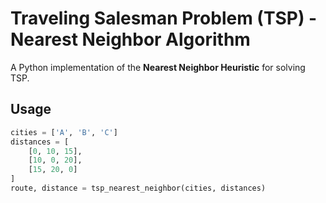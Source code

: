# Traveling Salesman Problem (TSP) - Nearest Neighbor Algorithm

A Python implementation of the **Nearest Neighbor Heuristic** for solving TSP.

## Usage
```python
cities = ['A', 'B', 'C']
distances = [
    [0, 10, 15],
    [10, 0, 20],
    [15, 20, 0]
]
route, distance = tsp_nearest_neighbor(cities, distances)
